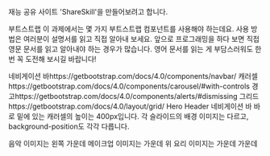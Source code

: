 재능 공유 사이트 'ShareSkill'을 만들어보려고 합니다.

부트스트랩
이 과제에서는 몇 가지 부트스트랩 컴포넌트를 사용해야 하는데요. 사용 방법은 여러분이 설명서를 읽고 직접 알아내 보세요. 앞으로 프로그래밍을 하다 보면 직접 영문 문서를 읽고 알아내야 하는 경우가 많습니다. 영어 문서를 읽는 게 부담스러워도 한번 꼭 도전해 보시길 바랍니다!

네비게이션 바https://getbootstrap.com/docs/4.0/components/navbar/
캐러셀https://getbootstrap.com/docs/4.0/components/carousel/#with-controls
경고https://getbootstrap.com/docs/4.0/components/alerts/#dismissing
그리드https://getbootstrap.com/docs/4.0/layout/grid/
Hero Header
네비게이션 바 바로 밑에 있는 캐러셀의 높이는 400px입니다. 각 슬라이드의 배경 이미지는 다르고, background-position도 각각 다릅니다.

음악 이미지는 왼쪽 가운데
메이크업 이미지는 가운데 위
요리 이미지는 가운데 가운데